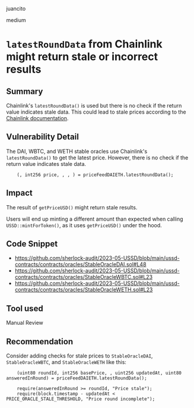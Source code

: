 juancito

medium

# `latestRoundData` from Chainlink might return stale or incorrect results

## Summary

Chainlink's `latestRoundData()` is used but there is no check if the return value indicates stale data. This could lead to stale prices according to the [Chainlink documentation](https://docs.chain.link/docs/historical-price-data/#historical-rounds).

## Vulnerability Detail

The DAI, WBTC, and WETH stable oracles use Chainlink's `latestRoundData()` to get the latest price. However, there is no check if the return value indicates stale data.

```solidity
    (, int256 price, , , ) = priceFeedDAIETH.latestRoundData();
```

## Impact

The result of `getPriceUSD()` might return stale results.

Users will end up minting a different amount than expected when calling `USSD::mintForToken()`, as it uses `getPriceUSD()` under the hood.

## Code Snippet

- https://github.com/sherlock-audit/2023-05-USSD/blob/main/ussd-contracts/contracts/oracles/StableOracleDAI.sol#L48
- https://github.com/sherlock-audit/2023-05-USSD/blob/main/ussd-contracts/contracts/oracles/StableOracleWBTC.sol#L23
- https://github.com/sherlock-audit/2023-05-USSD/blob/main/ussd-contracts/contracts/oracles/StableOracleWETH.sol#L23

## Tool used

Manual Review

## Recommendation

Consider adding checks for stale prices to `StableOracleDAI`, `StableOracleWBTC`, and `StableOracleWETH` like this:

```solidity
    (uint80 roundId, int256 basePrice, , uint256 updatedAt, uint80 answeredInRound) = priceFeedDAIETH.latestRoundData();

    require(answeredInRound >= roundId, "Price stale");
    require(block.timestamp - updatedAt < PRICE_ORACLE_STALE_THRESHOLD, "Price round incomplete");
```